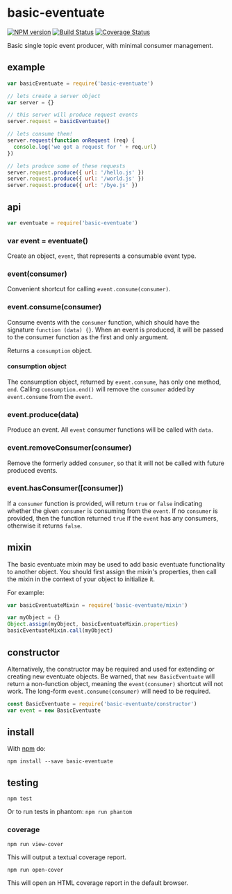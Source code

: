 # basic-eventuate

[![NPM version](https://badge.fury.io/js/basic-eventuate.png)](http://badge.fury.io/js/basic-eventuate)
[![Build Status](https://travis-ci.org/jasonpincin/basic-eventuate.svg?branch=master)](https://travis-ci.org/jasonpincin/basic-eventuate)
[![Coverage Status](https://coveralls.io/repos/jasonpincin/basic-eventuate/badge.png?branch=master)](https://coveralls.io/r/jasonpincin/basic-eventuate?branch=master)

Basic single topic event producer, with minimal consumer management.

## example

```javascript
var basicEventuate = require('basic-eventuate')

// lets create a server object
var server = {}

// this server will produce request events
server.request = basicEventuate()

// lets consume them!
server.request(function onRequest (req) {
  console.log('we got a request for ' + req.url)
})

// lets produce some of these requests
server.request.produce({ url: '/hello.js' })
server.request.produce({ url: '/world.js' })
server.request.produce({ url: '/bye.js' })
```

## api

```javascript 
var eventuate = require('basic-eventuate') 
```

### var event = eventuate()

Create an object, `event`, that represents a consumable event type.

### event(consumer)

Convenient shortcut for calling `event.consume(consumer)`.

### event.consume(consumer)

Consume events with the `consumer` function, which should have the signature
`function (data) {}`. When an event is produced, it will be passed to the
consumer function as the first and only argument.

Returns a `consumption` object.

#### consumption object

The consumption object, returned by `event.consume`, has only one method, `end`.
Calling `consumption.end()` will remove the `consumer` added by `event.consume`
from the `event`.

### event.produce(data)

Produce an event. All `event` consumer functions will be called with `data`.

### event.removeConsumer(consumer)

Remove the formerly added `consumer`, so that it will not be called with future
produced events. 

### event.hasConsumer([consumer])

If a `consumer` function is provided, will return `true` or `false` indicating
whether the given `consumer` is consuming from the `event`. If no `consumer` is
provided, then the function returned `true` if the `event` has any consumers,
otherwise it returns `false`.

## mixin

The basic eventuate mixin may be used to add basic eventuate functionality to
another object. You should first assign the mixin's properties, then call the
mixin in the context of your object to initialize it.

For example:

```javascript
var basicEventuateMixin = require('basic-eventuate/mixin')

var myObject = {}
Object.assign(myObject, basicEventuateMixin.properties)
basicEventuateMixin.call(myObject)
```

## constructor

Alternatively, the constructor may be required and used for extending or
creating new eventuate objects. Be warned, that `new BasicEventuate` will return
a non-function object, meaning the `event(consumer)` shortcut will not work.
The long-form `event.consume(consumer)` will need to be required.

```javascript
const BasicEventuate = require('basic-eventuate/constructor')
var event = new BasicEventuate
```

## install

With [npm](https://npmjs.org) do:

```
npm install --save basic-eventuate
```

## testing

`npm test`

Or to run tests in phantom: `npm run phantom`

### coverage

`npm run view-cover`

This will output a textual coverage report.

`npm run open-cover`

This will open an HTML coverage report in the default browser.
